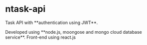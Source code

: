 # ntask-api 
<p>Task API with **authentication using JWT**.</p>
Developed using **node.js, moongose and mongo cloud database service**.
Front-end using react.js
